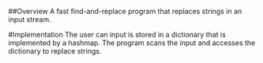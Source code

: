 ##Overview
A fast find-and-replace program that replaces strings in an input stream.

#Implementation
The user can input is stored in a dictionary that is implemented by a hashmap. The program scans the input and accesses the dictionary to replace strings.
